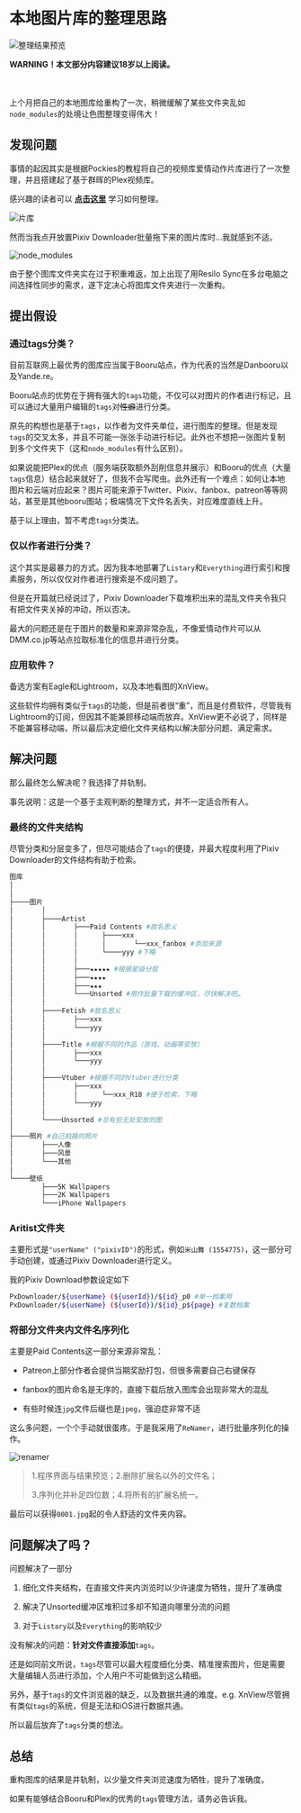 # 本地图片库的整理思路


![整理结果预览](0004.jpg )

**WARNING！本文部分内容建议18岁以上阅读。**

<br><br>
上个月把自己的本地图库给重构了一次，稍微缓解了某些文件夹乱如`node_modules`的处境让色图整理变得伟大！

## 发现问题

事情的起因其实是根据Pockies的教程将自己的视频库爱情动作片库进行了一次整理，并且搭建起了基于群晖的Plex视频库。

感兴趣的读者可以 **[点击这里](https://pockies.github.io/2020/01/09/av-data-capture-jellyfin-kodi/)** 学习如何整理。

![片库](0002.jpg "嗯，很整齐，很美观，满足强迫症和整理癖的需求")

然而当我点开放置Pixiv Downloader批量拖下来的图片库时…我就感到不适。

![node_modules](0001.jpg "这就是我的感受")

由于整个图库文件夹实在过于积重难返，加上出现了用Resilo Sync在多台电脑之间选择性同步的需求，遂下定决心将图库文件夹进行一次重构。

## 提出假设

### 通过tags分类？

目前互联网上最优秀的图库应当属于Booru站点，作为代表的当然是Danbooru以及Yande.re。

Booru站点的优势在于拥有强大的`tags`功能，不仅可以对图片的作者进行标记，且可以通过大量用户编辑的`tags`对~~性癖~~进行分类。

原先的构想也是基于`tags`，以作者为文件夹单位，进行图库的整理。但是发现`tags`的交叉太多，并且不可能一张张手动进行标记。此外也不想把一张图片复制到多个文件夹下（这和`node_modules`有什么区别）。

如果说能把Plex的优点（服务端获取额外刮削信息并展示）和Booru的优点（大量`tags`信息）结合起来就好了，但我不会写爬虫。此外还有一个难点：如何让本地图片和云端对应起来？图片可能来源于Twitter、Pixiv、fanbox、patreon等等网站，甚至是其他booru图站；极端情况下文件名丢失，对应难度直线上升。

基于以上理由，暂不考虑`tags`分类法。

### 仅以作者进行分类？

这个其实是最暴力的方式。因为我本地部署了`Listary`和`Everything`进行索引和搜素服务，所以仅仅对作者进行搜索是不成问题了。

但是在开篇就已经说过了，Pixiv Downloader下载堆积出来的混乱文件夹令我只有把文件夹关掉的冲动，所以否决。

最大的问题还是在于图片的数量和来源非常杂乱，不像爱情动作片可以从DMM.co.jp等站点拉取标准化的信息并进行分类。

### 应用软件？

备选方案有Eagle和Lightroom，以及本地看图的XnView。

这些软件均拥有类似于`tags`的功能，但是前者很“重”，而且是付费软件，尽管我有Lightroom的订阅，但因其不能兼顾移动端而放弃。XnView更不必说了，同样是不能兼容移动端，所以最后决定细化文件夹结构以解决部分问题、满足需求。

## 解决问题

那么最终怎么解决呢？我选择了并轨制。

事先说明：这是一个基于主观判断的整理方式，并不一定适合所有人。

### 最终的文件夹结构

尽管分类和分层变多了，但尽可能结合了`tags`的便捷，并最大程度利用了Pixiv Downloader的文件结构有助于检索。

```sh
图库
│
│
├────图片
│       │
│       ├────Artist
│       │       ├───Paid Contents #故名思义
│       │       │      ├────xxx
│       │       │      │       └──xxx_fanbox #添加来源
│       │       │      └────yyy #下略
│       │       │
│       │       ├───★★★★★ #根据星级分层
│       │       ├───★★★★
│       │       ├───★★★
│       │       └───Unsorted #用作批量下载的缓冲区，尽快解决吧…
│       │
│       ├────Fetish #故名思义
│       │       ├───xxx 
│       │       └───yyy
│       │
│       ├────Title #根据不同的作品（游戏、动画等安放）
│       │       ├───xxx 
│       │       └───yyy
│       │
│       ├────Vtuber #根据不同的Vtuber进行分类
│       │       ├───xxx 
│       │       │      └──xxx_R18 #便于检索，下略
│       │       └───yyy
│       │
│       └────Unsorted #总有些无处安放的图
│
├────照片 #自己拍摄的照片
│       ├───人像 
│       ├───风景
│       └───其他
│
└────壁纸
        ├───5K Wallpapers
        ├───2K Wallpapers
        └───iPhone Wallpapers
```

### Aritist文件夹

主要形式是`"userName" ("pixivID")`的形式，例如`米山舞 (1554775)`，这一部分可手动创建，或通过Pixiv Downloader进行定义。

我的Pixiv Download参数设定如下
```sh
PxDownloader/${userName} (${userId})/${id}_p0 #单一档案用
PxDownloader/${userName} (${userId})/${id}_p${page} #复数档案
```

### 将部分文件夹内文件名序列化

主要是Paid Contents这一部分来源非常乱：

- Patreon上部分作者会提供当期奖励打包，但很多需要自己右键保存

- fanbox的图片命名是无序的，直接下载后放入图库会出现非常大的混乱

- 有些时候连`jpg`文件后缀也是`jpeg`，强迫症非常不适

这么多问题，一个个手动就很蛋疼。于是我采用了`ReNamer`，进行批量序列化的操作。

![renamer](0003.jpg)

> 1.程序界面与结果预览；2.删除扩展名以外的文件名；
>
> 3.序列化并补足四位数；4.将所有的扩展名统一。

最后可以获得`0001.jpg`起的令人舒适的文件夹内容。

## 问题解决了吗？

问题解决了一部分

1. 细化文件夹结构，在直接文件夹内浏览时以少许速度为牺牲，提升了准确度

2. 解决了Unsorted缓冲区堆积过多却不知道向哪里分流的问题

3. 对于`Listary`以及`Everything`的影响较少

没有解决的问题：**针对文件直接添加**`tags`。

还是如同前文所说，`tags`尽管可以最大程度细化分类、精准搜索图片，但是需要大量编辑人员进行添加，个人用户不可能做到这么精细。

另外，基于`tags`的文件浏览器的缺乏，以及数据共通的难度。e.g. XnView尽管拥有类似`tags`的系统，但是无法和iOS进行数据共通。

所以最后放弃了`tags`分类的想法。

## 总结

重构图库的结果是并轨制，以少量文件夹浏览速度为牺牲，提升了准确度。

如果有能够结合Booru和Plex的优秀的`tags`管理方法，请务必告诉我。
